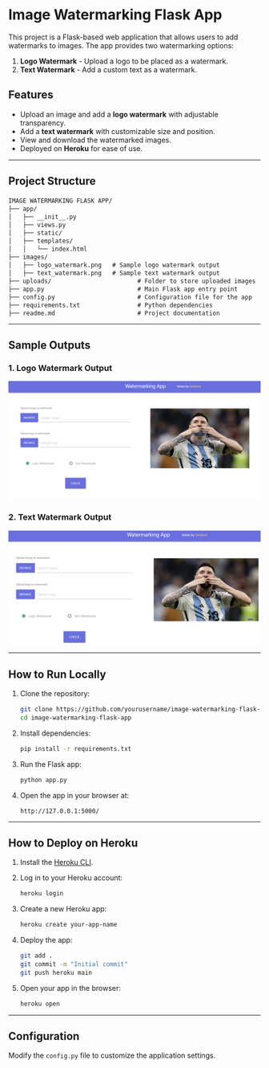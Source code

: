 
# Image Watermarking Flask App

This project is a Flask-based web application that allows users to add watermarks to images. The app provides two watermarking options:
1. **Logo Watermark** - Upload a logo to be placed as a watermark.
2. **Text Watermark** - Add a custom text as a watermark.

## Features
- Upload an image and add a **logo watermark** with adjustable transparency.
- Add a **text watermark** with customizable size and position.
- View and download the watermarked images.
- Deployed on **Heroku** for ease of use.

---

## Project Structure
```
IMAGE WATERMARKING FLASK APP/
├── app/
│   ├── __init__.py
│   ├── views.py
│   ├── static/
│   ├── templates/
│   │   └── index.html
├── images/
│   ├── logo_watermark.png   # Sample logo watermark output
│   ├── text_watermark.png   # Sample text watermark output
├── uploads/                        # Folder to store uploaded images
├── app.py                          # Main Flask app entry point
├── config.py                       # Configuration file for the app
├── requirements.txt                # Python dependencies
├── readme.md                       # Project documentation
```

---

## Sample Outputs

### 1. Logo Watermark Output
![Logo Watermark](images/logo_watermark.png)

### 2. Text Watermark Output
![Text Watermark](images/text_watermark.png)

---

## How to Run Locally
1. Clone the repository:
    ```bash
    git clone https://github.com/yourusername/image-watermarking-flask-app.git
    cd image-watermarking-flask-app
    ```

2. Install dependencies:
    ```bash
    pip install -r requirements.txt
    ```

3. Run the Flask app:
    ```bash
    python app.py
    ```

4. Open the app in your browser at:
    ```
    http://127.0.0.1:5000/
    ```

---

## How to Deploy on Heroku
1. Install the [Heroku CLI](https://devcenter.heroku.com/articles/heroku-cli).
2. Log in to your Heroku account:
    ```bash
    heroku login
    ```

3. Create a new Heroku app:
    ```bash
    heroku create your-app-name
    ```

4. Deploy the app:
    ```bash
    git add .
    git commit -m "Initial commit"
    git push heroku main
    ```

5. Open your app in the browser:
    ```bash
    heroku open
    ```

---

## Configuration
Modify the `config.py` file to customize the application settings.
